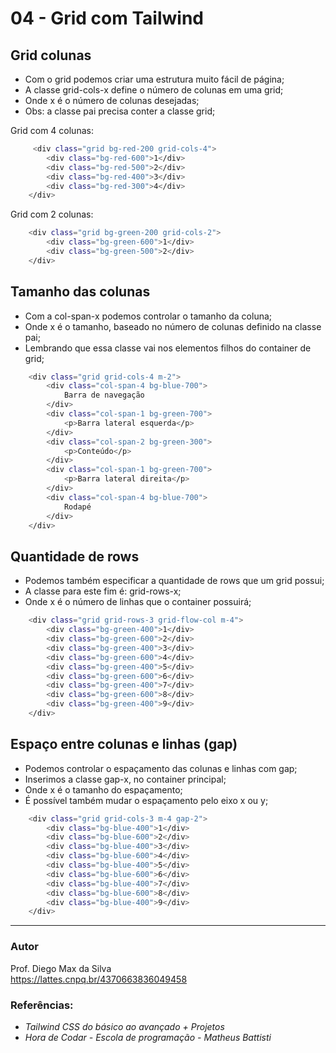 # 04 - Grid com Tailwind

## Grid colunas
* Com o grid podemos criar uma estrutura muito fácil de página;
* A classe grid-cols-x define o número de colunas em uma grid;
* Onde x é o número de colunas desejadas;
* Obs: a classe pai precisa conter a classe grid; 

Grid com 4 colunas: 
```bash
     <div class="grid bg-red-200 grid-cols-4">
        <div class="bg-red-600">1</div>
        <div class="bg-red-500">2</div>
        <div class="bg-red-400">3</div>
        <div class="bg-red-300">4</div>
    </div>
```

Grid com 2 colunas:
```bash
    <div class="grid bg-green-200 grid-cols-2">
        <div class="bg-green-600">1</div>
        <div class="bg-green-500">2</div>
    </div>
```

## Tamanho das colunas
* Com a col-span-x podemos controlar o tamanho da coluna;
* Onde x é o tamanho, baseado no número de colunas definido na classe pai;
* Lembrando que essa classe vai nos elementos filhos do container de grid;

```bash
    <div class="grid grid-cols-4 m-2">
        <div class="col-span-4 bg-blue-700">
            Barra de navegação
        </div>
        <div class="col-span-1 bg-green-700">
            <p>Barra lateral esquerda</p>
        </div>
        <div class="col-span-2 bg-green-300">
            <p>Conteúdo</p>
        </div>
        <div class="col-span-1 bg-green-700">
            <p>Barra lateral direita</p>
        </div>
        <div class="col-span-4 bg-blue-700">
            Rodapé
        </div>
    </div>
```

## Quantidade de rows
* Podemos também especificar a quantidade de rows que um grid possui;
* A classe para este fim é: grid-rows-x;
* Onde x é o número de linhas que o container possuirá;

```bash
    <div class="grid grid-rows-3 grid-flow-col m-4">
        <div class="bg-green-400">1</div>
        <div class="bg-green-600">2</div>
        <div class="bg-green-400">3</div>
        <div class="bg-green-600">4</div>
        <div class="bg-green-400">5</div>
        <div class="bg-green-600">6</div>
        <div class="bg-green-400">7</div>
        <div class="bg-green-600">8</div>
        <div class="bg-green-400">9</div>
    </div>
```

## Espaço entre colunas e linhas (gap)
* Podemos controlar o espaçamento das colunas e linhas com gap;
* Inserimos a classe gap-x, no container principal;
* Onde x é o tamanho do espaçamento;
* É possível também mudar o espaçamento pelo eixo x ou y;

```bash
    <div class="grid grid-cols-3 m-4 gap-2">
        <div class="bg-blue-400">1</div>
        <div class="bg-blue-600">2</div>
        <div class="bg-blue-400">3</div>
        <div class="bg-blue-600">4</div>
        <div class="bg-blue-400">5</div>
        <div class="bg-blue-600">6</div>
        <div class="bg-blue-400">7</div>
        <div class="bg-blue-600">8</div>
        <div class="bg-blue-400">9</div>
    </div>
```

<hr>

### Autor

Prof. Diego Max da Silva<br>
https://lattes.cnpq.br/4370663836049458

### Referências:

- _Tailwind CSS do básico ao avançado + Projetos_
- _Hora de Codar - Escola de programação - Matheus Battisti_
